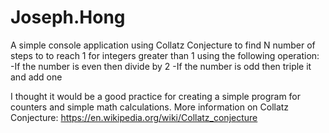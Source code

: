 # Joseph.Hong

A simple console application using Collatz Conjecture to find N number of steps to to reach 1 for integers
greater than 1 using the following operation:
-If the number is even then divide by 2
-If the number is odd then triple it and add one

I thought it would be a good practice for creating a simple program for counters and simple math calculations.
More information on Collatz Conjecture: https://en.wikipedia.org/wiki/Collatz_conjecture

